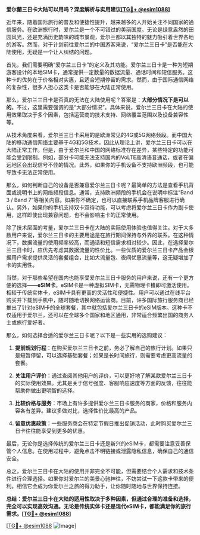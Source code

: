 **爱尔蘭三日卡大陆可以用吗？深度解析与实用建议[[TG💪+ @esim1088](https://t.me/s/esim1088)]**

近年来，随着国际旅行的普及和便捷性提升，越来越多的人开始关注不同国家的通信服务。在欧洲旅行时，爱尔兰是一个不可错过的美丽国度。无论是绿意盎然的田园风光，还是充满历史韵味的城市景观，爱尔兰都以其独特的魅力吸引着世界各地的游客。然而，对于计划前往爱尔兰的中国游客来说，“爱尔兰三日卡”是否能在大陆使用，无疑是一个让人纠结的问题。

首先，我们需要明确“爱尔兰三日卡”的定义及其功能。爱尔兰三日卡是一种为短期游客设计的本地SIM卡，通常提供一定数量的数据流量、通话时间和短信服务。这种卡的优势在于价格相对实惠，且适合短期停留的需求。然而，由于国际通信网络的复杂性，很多人担心这类卡是否能够在大陆正常使用。

那么，爱尔兰三日卡是否真的无法在大陆使用呢？答案是：**大部分情况下是可以的**。不过，这里需要强调的是“大部分情况”。具体来说，爱尔兰三日卡在大陆的使用效果取决于多个因素，包括运营商的技术支持、网络覆盖范围以及设备兼容性等。

从技术角度来看，爱尔兰三日卡采用的是欧洲常见的4G或5G网络频段。而中国大陆的移动通信网络主要基于4G和5G技术，因此从理论上讲，爱尔兰三日卡可以在大陆正常工作。但是，由于爱尔兰和中国的网络标准存在差异，某些特定的功能可能会受到限制。例如，部分卡可能无法支持国内的VoLTE高清语音通话，或者在偏远地区会出现信号不佳的情况。此外，如果你的手机设备不支持欧洲频段，也可能导致卡无法正常使用。

那么，如何判断自己的设备是否兼容爱尔兰三日卡呢？最简单的方法是查看手机背面或说明书上的网络频段信息。通常，支持欧洲频段的手机会在说明中标注“Band 3 / Band 7”等相关内容。如果你不确定，也可以直接联系手机品牌客服进行确认。另外，如果你的手机支持双卡双待功能，可以考虑将爱尔兰三日卡作为副卡使用，这样即使出现兼容问题，也不会影响主卡的正常使用。

除了技术层面的考量，爱尔兰三日卡在大陆的实际使用体验也值得关注。对于大多数用户来说，爱尔兰三日卡的主要用途是在旅行期间保持与外界的联系。在这种情况下，数据流量的使用频率较高，而通话和短信需求相对较少。因此，在选择爱尔兰三日卡时，应优先考虑其数据流量的性价比。一些优质的爱尔兰三日卡产品会根据用户需求提供灵活的套餐组合，比如大流量包、夜间优惠流量等，这无疑增加了卡的实用性。

当然，对于那些希望在国内也能享受爱尔兰三日卡服务的用户来说，还有一个更方便的选择——**eSIM卡**。eSIM卡是一种虚拟SIM卡，无需物理卡槽即可激活使用。相较于传统实体卡，eSIM卡具有更高的灵活性和便捷性。用户可以通过在线平台购买并下载到手机中，随时随地切换网络运营商。目前，许多国际旅行服务商已经推出了针对eSIM卡的全球套餐，其中就包括爱尔兰三日卡的eSIM版本。这种卡不仅适用于爱尔兰，还可以在全球多个国家和地区通用，非常适合频繁出国的商务人士或旅行爱好者。

那么，如何选择合适的爱尔兰三日卡呢？以下是一些实用的选购建议：

1. **提前规划行程**：在购买爱尔兰三日卡之前，务必了解自己的旅行计划。如果只是短暂停留，可以选择基础套餐；如果是长时间旅行，则需要考虑更高流量的套餐。
   
2. **关注用户评价**：通过查阅其他用户的评价，可以更好地了解某款爱尔兰三日卡的实际使用效果。尤其是关于信号强度、客服响应速度等方面的反馈，往往能帮助你做出更明智的选择。

3. **比较价格与服务**：市场上有许多提供爱尔兰三日卡服务的商家，价格和服务内容各有差异。建议多做对比，选择性价比最高的产品。

4. **留意优惠政策**：一些服务商会在特定节假日推出促销活动，此时购买爱尔兰三日卡往往能享受到更多的优惠。

最后，无论你是选择传统的爱尔兰三日卡还是新兴的eSIM卡，都需要注意妥善保管个人信息。在使用过程中，避免点击不明链接或泄露隐私信息，确保自己的通信安全。

总之，爱尔兰三日卡在大陆的使用并非完全不可能，但需要结合个人需求和技术条件进行合理选择。如果你对爱尔兰的美景心驰神往，不妨尝试一下这款卡带来的便利。相信它会成为你爱尔兰之旅的得力助手，让你随时随地与世界保持连接。

**总结：爱尔兰三日卡在大陆的适用性取决于多种因素，但通过合理的准备和选择，完全可以实现高效沟通。无论是传统实体卡还是现代eSIM卡，都能满足你的旅行需求。[[TG💪+ @esim1088](https://t.me/s/esim1088)]**

[[TG💪+ @esim1088](https://t.me/s/esim1088) ![Image](https://i.postimg.cc/4NQfJmqS/Snipaste-2025-05-13-00-14-12.png)]